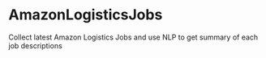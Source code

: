 # AmazonLogisticsJobs
Collect latest Amazon Logistics Jobs and use NLP to get summary of each job descriptions
